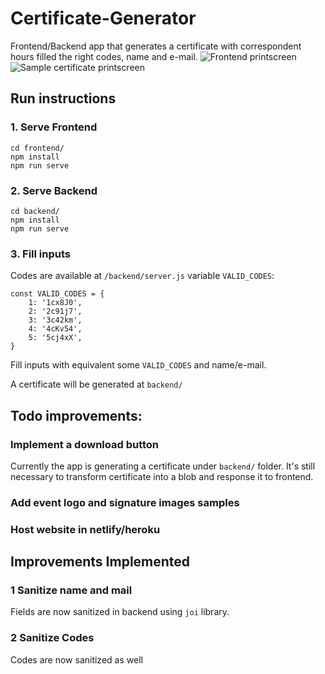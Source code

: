 # Certificate-Generator
Frontend/Backend app that generates a certificate with correspondent hours filled the right codes, name and e-mail.
![Frontend printscreen](https://i.imgur.com/MLbmVde.png)
![Sample certificate printscreen](https://i.imgur.com/40kZJWl.png)
## Run instructions
### 1. Serve Frontend
```
cd frontend/
npm install
npm run serve
```

### 2. Serve Backend
```
cd backend/
npm install
npm run serve
```

### 3. Fill inputs
Codes are available at `/backend/server.js` variable `VALID_CODES`:
```
const VALID_CODES = {
    1: '1cx8J0',
    2: '2c91j7',
    3: '3c42km',
    4: '4cKv54',
    5: '5cj4xX',
}
```
Fill inputs with equivalent some `VALID_CODES` and name/e-mail.

A certificate will be generated at `backend/`

## Todo improvements:
### Implement a download button
Currently the app is generating a certificate under `backend/` folder. It's still necessary to transform certificate into a blob and response it to frontend. 

### Add event logo and signature images samples

### Host website in netlify/heroku

## Improvements Implemented
### 1 Sanitize name and mail
Fields are now sanitized in backend using `joi` library. 
### 2 Sanitize Codes
Codes are now sanitized as well
